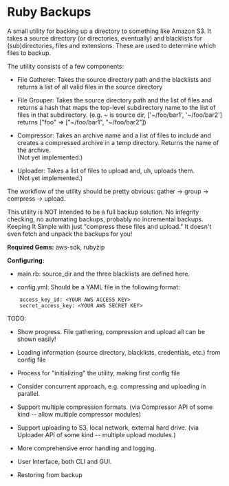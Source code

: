 # Ruby Backups

A small utility for backing up a directory to something like Amazon S3. It takes
a source directory (or directories, eventually) and blacklists for
(sub)directories, files and extensions. These are used to determine which files
to backup.

The utility consists of a few components:

- File Gatherer: Takes the source directory path and the blacklists and returns
  a list of all valid files in the source directory

- File Grouper: Takes the source directory path and the list of files and
  returns a hash that maps the top-level subdirectory name to the list of files
  in that subdirectory. (e.g. ~ is source dir, ['~/foo/bar1', '~/foo/bar2']
  returns ["foo" => ["~/foo/bar1", "~/foo/bar2"])

- Compressor: Takes an archive name and a list of files to include and creates a
  compressed archive in a temp directory. Returns the name of the archive.  
  (Not yet implemented.)

- Uploader: Takes a list of files to upload and, uh, uploads them.  
  (Not yet implemented.)

The workflow of the utility should be pretty obvious: gather -> group ->
compress -> upload.

This utility is NOT intended to be a full backup solution. No integrity
checking, no automating backups, probably no incremental backups. Keeping It
Simple with just "compress these files and upload." It doesn't even fetch and
unpack the backups for you!

**Required Gems:** aws-sdk, rubyzip

**Configuring:**

- main.rb: source\_dir and the three blacklists are defined here.

- config.yml: Should be a YAML file in the following format:
```
    access_key_id: <YOUR AWS ACCESS KEY>
    secret_access_key: <YOUR AWS SECRET KEY>
```

TODO:

- Show progress. File gathering, compression and upload all can be shown easily!

- Loading information (source directory, blacklists, credentials, etc.) from
  config file

- Process for "initializing" the utility, making first config file

- Consider concurrent approach, e.g. compressing and uploading in parallel.

- Support multiple compression formats.
  (via Compressor API of some kind -- allow multiple compressor modules)

- Support uploading to S3, local network, external hard drive.
  (via Uploader API of some kind -- multiple upload modules.)

- More comprehensive error handling and logging.

- User Interface, both CLI and GUI.

- Restoring from backup
